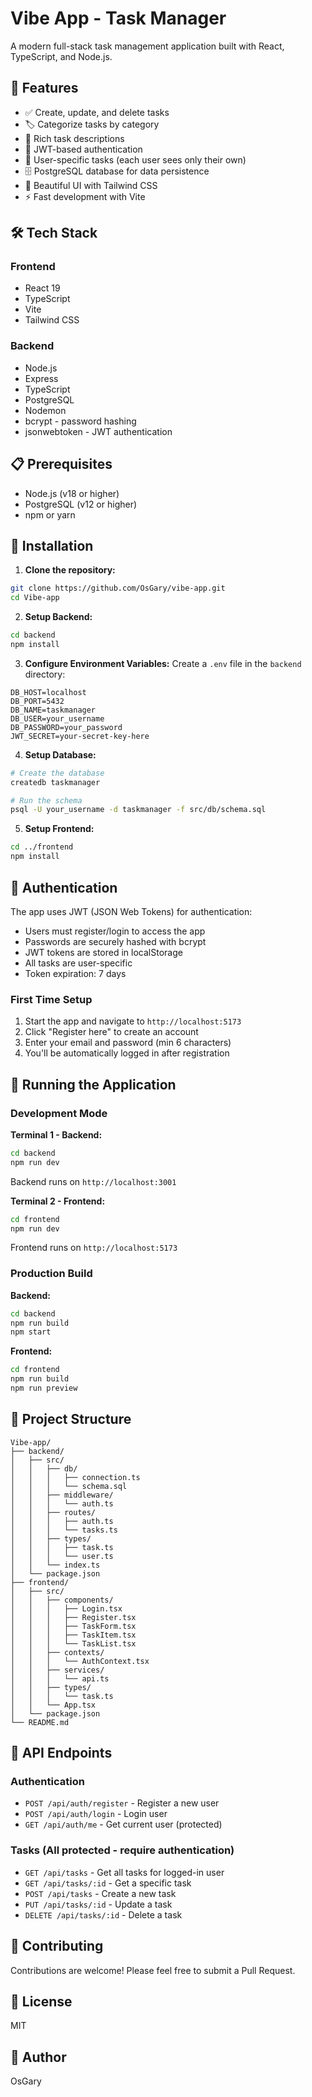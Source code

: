 # Vibe App - Task Manager

A modern full-stack task management application built with React, TypeScript, and Node.js.

## 🚀 Features

- ✅ Create, update, and delete tasks
- 🏷️ Categorize tasks by category
- 📝 Rich task descriptions
- 🔐 JWT-based authentication
- 👤 User-specific tasks (each user sees only their own)
- 🗄️ PostgreSQL database for data persistence
- 🎨 Beautiful UI with Tailwind CSS
- ⚡ Fast development with Vite

## 🛠️ Tech Stack

### Frontend
- React 19
- TypeScript
- Vite
- Tailwind CSS

### Backend
- Node.js
- Express
- TypeScript
- PostgreSQL
- Nodemon
- bcrypt - password hashing
- jsonwebtoken - JWT authentication

## 📋 Prerequisites

- Node.js (v18 or higher)
- PostgreSQL (v12 or higher)
- npm or yarn

## 🔧 Installation

1. **Clone the repository:**
```bash
git clone https://github.com/OsGary/vibe-app.git
cd Vibe-app
```

2. **Setup Backend:**
```bash
cd backend
npm install
```

3. **Configure Environment Variables:**
Create a `.env` file in the `backend` directory:
```env
DB_HOST=localhost
DB_PORT=5432
DB_NAME=taskmanager
DB_USER=your_username
DB_PASSWORD=your_password
JWT_SECRET=your-secret-key-here
```

4. **Setup Database:**
```bash
# Create the database
createdb taskmanager

# Run the schema
psql -U your_username -d taskmanager -f src/db/schema.sql
```

5. **Setup Frontend:**
```bash
cd ../frontend
npm install
```

## 🔐 Authentication

The app uses JWT (JSON Web Tokens) for authentication:

- Users must register/login to access the app
- Passwords are securely hashed with bcrypt
- JWT tokens are stored in localStorage
- All tasks are user-specific
- Token expiration: 7 days

### First Time Setup

1. Start the app and navigate to `http://localhost:5173`
2. Click "Register here" to create an account
3. Enter your email and password (min 6 characters)
4. You'll be automatically logged in after registration

## 🏃 Running the Application

### Development Mode

**Terminal 1 - Backend:**
```bash
cd backend
npm run dev
```
Backend runs on `http://localhost:3001`

**Terminal 2 - Frontend:**
```bash
cd frontend
npm run dev
```
Frontend runs on `http://localhost:5173`

### Production Build

**Backend:**
```bash
cd backend
npm run build
npm start
```

**Frontend:**
```bash
cd frontend
npm run build
npm run preview
```

## 📁 Project Structure

```
Vibe-app/
├── backend/
│   ├── src/
│   │   ├── db/
│   │   │   ├── connection.ts
│   │   │   └── schema.sql
│   │   ├── middleware/
│   │   │   └── auth.ts
│   │   ├── routes/
│   │   │   ├── auth.ts
│   │   │   └── tasks.ts
│   │   ├── types/
│   │   │   ├── task.ts
│   │   │   └── user.ts
│   │   └── index.ts
│   └── package.json
├── frontend/
│   ├── src/
│   │   ├── components/
│   │   │   ├── Login.tsx
│   │   │   ├── Register.tsx
│   │   │   ├── TaskForm.tsx
│   │   │   ├── TaskItem.tsx
│   │   │   └── TaskList.tsx
│   │   ├── contexts/
│   │   │   └── AuthContext.tsx
│   │   ├── services/
│   │   │   └── api.ts
│   │   ├── types/
│   │   │   └── task.ts
│   │   └── App.tsx
│   └── package.json
└── README.md
```

## 🔌 API Endpoints

### Authentication
- `POST /api/auth/register` - Register a new user
- `POST /api/auth/login` - Login user
- `GET /api/auth/me` - Get current user (protected)

### Tasks (All protected - require authentication)
- `GET /api/tasks` - Get all tasks for logged-in user
- `GET /api/tasks/:id` - Get a specific task
- `POST /api/tasks` - Create a new task
- `PUT /api/tasks/:id` - Update a task
- `DELETE /api/tasks/:id` - Delete a task

## 🤝 Contributing

Contributions are welcome! Please feel free to submit a Pull Request.

## 📝 License

MIT

## 👤 Author

OsGary

